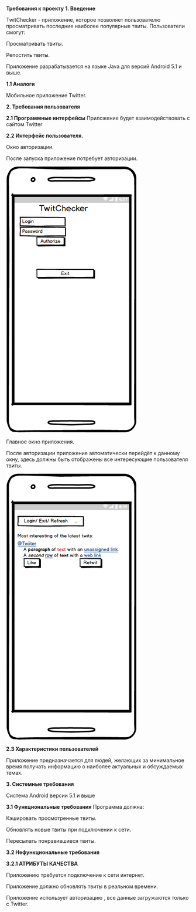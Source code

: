 **Требования к проекту**
**1. Введение**

TwitChecker - приложение, которое позволяет пользователю просматривать последние наиболее популярные твиты.
Пользователи смогут:

Просматривать твиты.

Репостить твиты.

Приложение разрабатывается на языке Java для версий Android 5.1 и   выше.

**1.1 Аналоги**

Мобильное приложение Twitter.

**2. Требования пользователя**

**2.1 Программные интерфейсы**
Приложение будет взаимодействовать с сайтом Twitter

**2.2 Интерфейс пользователя.**

Окно авторизации.

После запуска приложение потребует авторизации.

![](https://github.com/VladislavMarkovskiy630501/TwitChecker/blob/master/Mocups/New%20Mockup%202_2.png)

Главное окно приложения.

После авторизации приложение автоматически перейдёт к данному окну, здесь должны быть отображены все интересующие пользователя твиты.

![](https://github.com/VladislavMarkovskiy630501/TwitChecker/blob/master/Mocups/New%20Mockup%202.png)

**2.3 Характеристики пользователей**

Приложение предназначается для людей, желающих за минимальное время получать информацию о наиболее актуальных и обсуждаемых темах.

**3. Системные требования**

Система Android версии 5.1 и выше

**3.1 Функциональные требования**
Программа должна:

Кэшировать просмотренные твиты.

Обновлять новые твиты при подключении к сети.

Пересылать понравившиеся твиты.


**3.2 Нефункциональные требования**

**3.2.1 АТРИБУТЫ КАЧЕСТВА**

Приложению требуется подключение к сети интернет.

Приложение должно обновлять твиты в реальном времени.

Приложение использует авторизацию , все данные загружаются только с Twitter.
